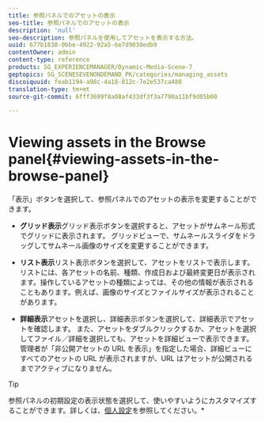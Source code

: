 ```yaml
---
title: 参照パネルでのアセットの表示
seo-title: 参照パネルでのアセットの表示
description: 'null'
seo-description: 参照パネルを使用してアセットを表示する方法。
uuid: 677b1838-0bbe-4922-92a5-6e7d9030edb9
contentOwner: admin
content-type: reference
products: SG_EXPERIENCEMANAGER/Dynamic-Media-Scene-7
geptopics: SG_SCENESEVENONDEMAND_PK/categories/managing_assets
discoiquuid: feab1194-a98c-4a18-812c-7e2e537ca488
translation-type: tm+mt
source-git-commit: 6fff3699f8a08af433df3f3a7790a11bf9d05b00

---
```



# Viewing assets in the Browse panel{#viewing-assets-in-the-browse-panel}

「表示」ボタンを選択して、参照パネルでのアセットの表示を変更することができます。

* **グリッド表示**&#x200B;グリッド表示ボタンを選択すると、アセットがサムネール形式でグリッドに表示されます。 グリッドビューで、サムネールスライダをドラッグしてサムネール画像のサイズを変更することができます。

* **リスト表示**&#x200B;リスト表示ボタンを選択して、アセットをリストで表示します。 リストには、各アセットの名前、種類、作成日および最終変更日が表示されます。操作しているアセットの種類によっては、その他の情報が表示されることもあります。例えば、画像のサイズとファイルサイズが表示されることがあります。

* **詳細表示**&#x200B;アセットを選択し、詳細表示ボタンを選択して、詳細表示でアセットを確認します。 また、アセットをダブルクリックするか、アセットを選択してファイル／詳細を選択しても、アセットを詳細ビューで表示できます。管理者が「非公開アセットの URL を表示」を指定した場合、詳細ビューにすべてのアセットの URL が表示されますが、URL はアセットが公開されるまでアクティブになりません。

>[!TIP]
>
>参照パネルの初期設定の表示状態を選択して、使いやすいようにカスタマイズすることができます。詳しくは、[個人設定](personal-setup.md#personal_setup)を参照してください。*
